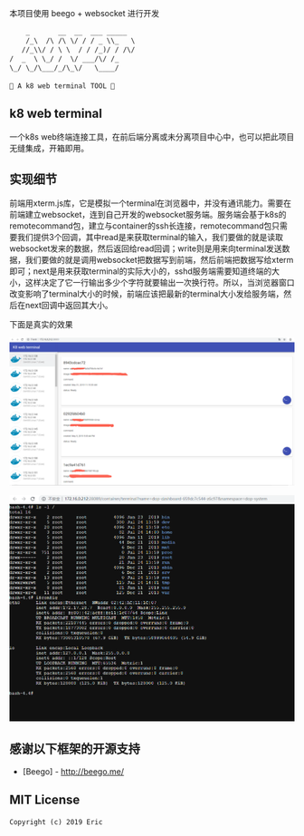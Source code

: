 本项目使用 beego + websocket 进行开发

```
    _       __  __  ___ _____
    /_\  /\ /\ \/ / / _ \\_   \
   //_\\/ / \ \  / / /_)/ / /\/
/  _  \ \_/ /  \/ ___/\/ /_
\_/ \_/\___/_/\_\/   \____/

🍭 A k8 web terminal TOOL 🍭
```

## k8 web terminal

一个k8s web终端连接工具，在前后端分离或未分离项目中心中，也可以把此项目无缝集成，开箱即用。

## 实现细节

前端用xterm.js库，它是模拟一个terminal在浏览器中，并没有通讯能力。需要在前端建立websocket，连到自己开发的websocket服务端。服务端会基于k8s的remotecommand包，建立与container的ssh长连接，remotecommand包只需要我们提供3个回调，其中read是来获取terminal的输入，我们要做的就是读取websocket发来的数据，然后返回给read回调；write则是用来向terminal发送数据，我们要做的就是调用websocket把数据写到前端，然后前端把数据写给xterm即可；next是用来获取terminal的实际大小的，sshd服务端需要知道终端的大小，这样决定了它一行输出多少个字符就要输出一次换行符。所以，当浏览器窗口改变影响了terminal大小的时候，前端应该把最新的terminal大小发给服务端，然后在next回调中返回其大小。

下面是真实的效果

![2](./doc/2.png)

![1](./doc/1.png)

## 感谢以下框架的开源支持

- [Beego] - <http://beego.me/>

## MIT License

```
Copyright (c) 2019 Eric
```